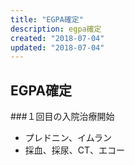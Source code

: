 ```yaml
---
title: "EGPA確定"
description: egpa確定
created: "2018-07-04"
updated: "2018-07-04"
---
```


## EGPA確定

###１回目の入院治療開始
- プレドニン、イムラン
- 採血、採尿、CT、エコー
